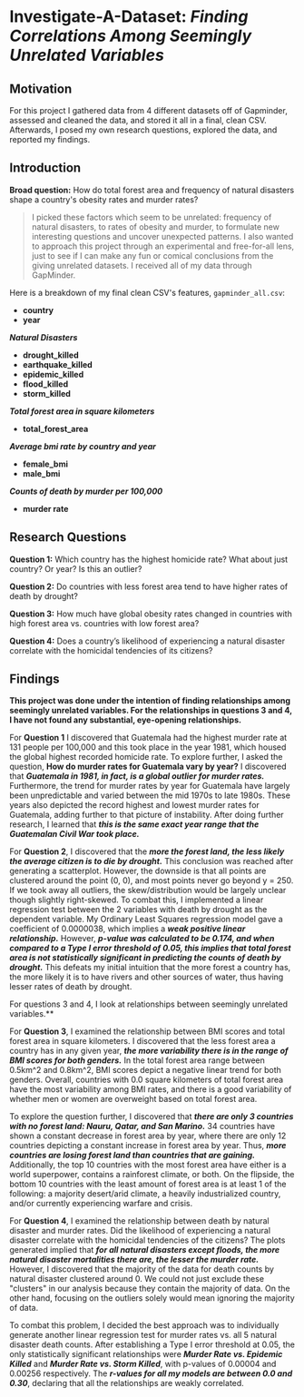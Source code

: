 # Investigate-A-Dataset: ***Finding Correlations Among Seemingly Unrelated Variables***
 
 
## Motivation

For this project I gathered data from 4 different datasets off of Gapminder, assessed and cleaned the data, and stored it all in a final, clean CSV. Afterwards, I posed my own research questions, explored the data, and reported my findings.

## Introduction

**Broad question:** How do total forest area and frequency of natural disasters shape a country's obesity rates and murder rates?

> I picked these factors which seem to be unrelated: frequency of natural disasters, to rates of obesity and murder, to formulate new interesting questions and uncover unexpected patterns. I also wanted to approach this project through an experimental and free-for-all lens, just to see if I can make any fun or comical conclusions from the giving unrelated datasets. I received all of my data through GapMinder.

Here is a breakdown of my final clean CSV's features, `gapminder_all.csv`:

- **country**
- **year**

***Natural Disasters***
- **drought_killed** 
- **earthquake_killed**
- **epidemic_killed**
- **flood_killed**
- **storm_killed**

***Total forest area in square kilometers***
- **total_forest_area**

***Average bmi rate by country and year***
- **female_bmi**
- **male_bmi**

***Counts of death by murder per 100,000***
- **murder rate** 

## Research Questions

**Question 1:** Which country has the highest homicide rate? What about just country? Or year? Is this an outlier?

**Question 2:** Do countries with less forest area tend to have higher rates of death by drought?

**Question 3:** How much have global obesity rates changed in countries with high forest area vs. countries with low forest area?

**Question 4:** Does a country’s likelihood of experiencing a natural disaster correlate with the homicidal tendencies of its citizens?

## Findings

**This project was done under the intention of finding relationships among seemingly unrelated variables. For the relationships in questions 3 and 4, I have not found any substantial, eye-opening relationships.**

For **Question 1** I discovered that Guatemala had the highest murder rate at 131 people per 100,000 and this took place in the year 1981, which housed the global highest recorded homicide rate. To explore further, I asked the question, **How do murder rates for Guatemala vary by year?** I discovered that ***Guatemala in 1981, in fact, is a global outlier for murder rates.*** Furthermore, the trend for murder rates by year for Guatemala have largely been unpredictable and varied between the mid 1970s to late 1980s. These years also depicted the record highest and lowest murder rates for Guatemala, adding further to that picture of instability. After doing further research, I learned that ***this is the same exact year range that the Guatemalan Civil War took place.***


For **Question 2**, I discovered that the ***more the forest land, the less likely the average citizen is to die by drought.*** This conclusion was reached after generating a scatterplot. However, the downside is that all points are clustered around the point (0, 0), and most points never go beyond y = 250. If we took away all outliers, the skew/distribution would be largely unclear though slightly right-skewed. To combat this, I implemented a linear regression test between the 2 variables with death by drought as the dependent variable. My Ordinary Least Squares regression model gave a coefficient of 0.0000038, which implies a ***weak positive linear relationship.*** However, ***p-value was calculated to be 0.174, and when compared to a Type I error threshold of 0.05, this implies that total forest area is not statistically significant in predicting the counts of death by drought.*** This defeats my initial intuition that the more forest a country has, the more likely it is to have rivers and other sources of water, thus having lesser rates of death by drought.

For questions 3 and 4, I look at relationships between seemingly unrelated variables.**

For **Question 3**, I examined the relationship between BMI scores and total forest area in square kilometers. I discovered that the less forest area a country has in any given year, ***the more variability there is in the range of BMI scores for both genders.*** In the total forest area range between 0.5km^2 and 0.8km^2, BMI scores depict a negative linear trend for both genders. Overall, countries with 0.0 square kilometers of total forest area have the most variability among BMI rates, and there is a good variability of whether men or women are overweight based on total forest area.

To explore the question further, I discovered that ***there are only 3 countries with no forest land: Nauru, Qatar, and San Marino.*** 34 countries have shown a constant decrease in forest area by year, where there are only 12 countries depicting a constant increase in forest area by year. Thus, ***more countries are losing forest land than countries that are gaining.*** Additionally, the top 10 countries with the most forest area have either is a world superpower, contains a rainforest climate, or both. On the flipside, the bottom 10 countries with the least amount of forest area is at least 1 of the following: a majority desert/arid climate, a heavily industrialized country, and/or currently experiencing warfare and crisis.

For **Question 4**, I examined the relationship between death by natural disaster and murder rates. Did the likelihood of experiencing a natural disaster correlate with the homicidal tendencies of the citizens? The plots generated implied that ***for all natural disasters except floods, the more natural disaster mortalities there are, the lesser the murder rate.*** However, I discovered that the majority of the data for death counts by natural disaster clustered around 0. We could not just exclude these "clusters" in our analysis because they contain the majority of data. On the other hand, focusing on the outliers solely would mean ignoring the majority of data.

To combat this problem, I decided the best approach was to individually generate another linear regression test for murder rates vs. all 5 natural disaster death counts. After establishing a Type I error threshold at 0.05, the only statistically significant relationships were ***Murder Rate vs. Epidemic Killed*** and ***Murder Rate vs. Storm Killed***, with p-values of 0.00004 and 0.00256 respectively. The ***r-values for all my models are between 0.0 and 0.30***, declaring that all the relationships are weakly correlated. 
